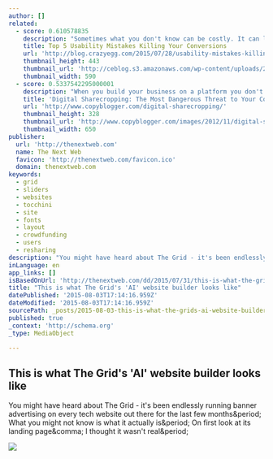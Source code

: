 ```yaml
---
author: []
related:
  - score: 0.610578835
    description: "Sometimes what you don't know can be costly. It can lead to mistakes that lead to low conversions-deterring buyers, cutting into your profits and adding extra work. For conversions to occur, it's important that you design your website so it's easy for users to take action."
    title: Top 5 Usability Mistakes Killing Your Conversions
    url: 'http://blog.crazyegg.com/2015/07/28/usability-mistakes-killing-conversions/'
    thumbnail_height: 443
    thumbnail_url: 'http://ceblog.s3.amazonaws.com/wp-content/uploads/2015/06/usability-590.jpg'
    thumbnail_width: 590
  - score: 0.5337542295000001
    description: "When you build your business on a platform you don't control, you're taking on a lot of unnecessary risk and headache."
    title: 'Digital Sharecropping: The Most Dangerous Threat to Your Content Marketing Strategy - Copyblogger'
    url: 'http://www.copyblogger.com/digital-sharecropping/'
    thumbnail_height: 328
    thumbnail_url: 'http://www.copyblogger.com/images/2012/11/digital-sharecropping.jpg'
    thumbnail_width: 650
publisher:
  url: 'http://thenextweb.com'
  name: The Next Web
  favicon: 'http://thenextweb.com/favicon.ico'
  domain: thenextweb.com
keywords:
  - grid
  - sliders
  - websites
  - tocchini
  - site
  - fonts
  - layout
  - crowdfunding
  - users
  - resharing
description: "You might have heard about The Grid - it's been endlessly running banner advertising on every tech website out there for the last few months. What you might not know is what it actually is. On first look at its landing page, I thought it wasn't real."
inLanguage: en
app_links: []
isBasedOnUrl: 'http://thenextweb.com/dd/2015/07/31/this-is-what-the-grids-ai-website-builder-looks-like/'
title: "This is what The Grid's 'AI' website builder looks like"
datePublished: '2015-08-03T17:14:16.959Z'
dateModified: '2015-08-03T17:14:16.959Z'
sourcePath: _posts/2015-08-03-this-is-what-the-grids-ai-website-builder-looks-like.md
published: true
_context: 'http://schema.org'
_type: MediaObject

---
```

<article style=""><h1>This is what The Grid's 'AI' website builder looks like</h1><p>You might have heard about The Grid - it's been endlessly running banner advertising on every tech website out there for the last few months&amp;period; What you might not know is what it actually is&amp;period; On first look at its landing page&amp;comma; I thought it wasn't real&amp;period;</p><img src="http://cdn1.tnwcdn.com/wp-content/blogs.dir/1/files/2015/07/keychain.jpg" /></article>